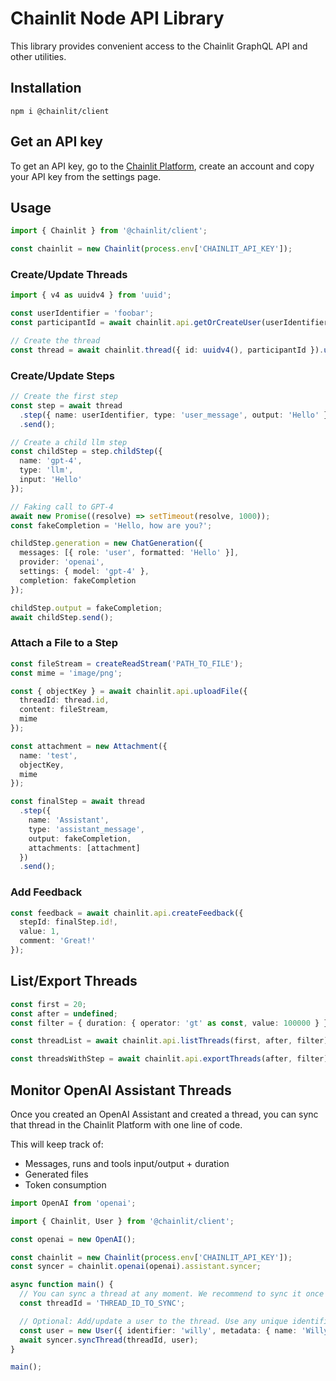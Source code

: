# Chainlit Node API Library

This library provides convenient access to the Chainlit GraphQL API and other utilities.

## Installation

```shell
npm i @chainlit/client
```

## Get an API key

To get an API key, go to the [Chainlit Platform](https://staging.chainlit.io), create an account and copy your API key from the settings page.

## Usage

```ts
import { Chainlit } from '@chainlit/client';

const chainlit = new Chainlit(process.env['CHAINLIT_API_KEY']);
```

### Create/Update Threads

```ts
import { v4 as uuidv4 } from 'uuid';

const userIdentifier = 'foobar';
const participantId = await chainlit.api.getOrCreateUser(userIdentifier);

// Create the thread
const thread = await chainlit.thread({ id: uuidv4(), participantId }).upsert();
```

### Create/Update Steps

```ts
// Create the first step
const step = await thread
  .step({ name: userIdentifier, type: 'user_message', output: 'Hello' })
  .send();

// Create a child llm step
const childStep = step.childStep({
  name: 'gpt-4',
  type: 'llm',
  input: 'Hello'
});

// Faking call to GPT-4
await new Promise((resolve) => setTimeout(resolve, 1000));
const fakeCompletion = 'Hello, how are you?';

childStep.generation = new ChatGeneration({
  messages: [{ role: 'user', formatted: 'Hello' }],
  provider: 'openai',
  settings: { model: 'gpt-4' },
  completion: fakeCompletion
});

childStep.output = fakeCompletion;
await childStep.send();
```

### Attach a File to a Step

```ts
const fileStream = createReadStream('PATH_TO_FILE');
const mime = 'image/png';

const { objectKey } = await chainlit.api.uploadFile({
  threadId: thread.id,
  content: fileStream,
  mime
});

const attachment = new Attachment({
  name: 'test',
  objectKey,
  mime
});

const finalStep = await thread
  .step({
    name: 'Assistant',
    type: 'assistant_message',
    output: fakeCompletion,
    attachments: [attachment]
  })
  .send();
```

### Add Feedback

```ts
const feedback = await chainlit.api.createFeedback({
  stepId: finalStep.id!,
  value: 1,
  comment: 'Great!'
});
```

## List/Export Threads

```ts
const first = 20;
const after = undefined;
const filter = { duration: { operator: 'gt' as const, value: 100000 } };

const threadList = await chainlit.api.listThreads(first, after, filter);

const threadsWithStep = await chainlit.api.exportThreads(after, filter);
```

## Monitor OpenAI Assistant Threads

Once you created an OpenAI Assistant and created a thread, you can sync that thread in the Chainlit Platform with one line of code.

This will keep track of:

- Messages, runs and tools input/output + duration
- Generated files
- Token consumption

```ts
import OpenAI from 'openai';

import { Chainlit, User } from '@chainlit/client';

const openai = new OpenAI();

const chainlit = new Chainlit(process.env['CHAINLIT_API_KEY']);
const syncer = chainlit.openai(openai).assistant.syncer;

async function main() {
  // You can sync a thread at any moment. We recommend to sync it once you get a `completed` run status.
  const threadId = 'THREAD_ID_TO_SYNC';

  // Optional: Add/update a user to the thread. Use any unique identifier you like.
  const user = new User({ identifier: 'willy', metadata: { name: 'Willy' } });
  await syncer.syncThread(threadId, user);
}

main();
```
